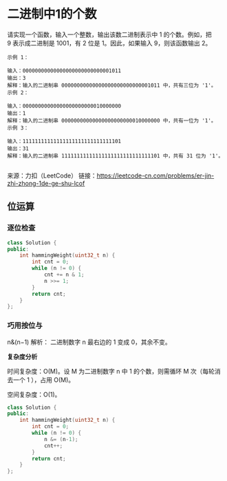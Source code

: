 # 二进制中1的个数

请实现一个函数，输入一个整数，输出该数二进制表示中 1 的个数。例如，把 9 表示成二进制是 1001，有 2 位是 1。因此，如果输入 9，则该函数输出 2。

```
示例 1：

输入：00000000000000000000000000001011
输出：3
解释：输入的二进制串 00000000000000000000000000001011 中，共有三位为 '1'。
示例 2：

输入：00000000000000000000000010000000
输出：1
解释：输入的二进制串 00000000000000000000000010000000 中，共有一位为 '1'。
示例 3：

输入：11111111111111111111111111111101
输出：31
解释：输入的二进制串 11111111111111111111111111111101 中，共有 31 位为 '1'。
 
```
来源：力扣（LeetCode）
链接：https://leetcode-cn.com/problems/er-jin-zhi-zhong-1de-ge-shu-lcof


## 位运算

### 逐位检查

```cpp
class Solution {
public:
    int hammingWeight(uint32_t n) {
        int cnt = 0;
        while (n != 0) {
            cnt += n & 1;
            n >>= 1;
        }
        return cnt;
    }
};
```

### 巧用按位与

n&(n−1) 解析： 二进制数字 n 最右边的 1 变成 0，其余不变。


**复杂度分析**

时间复杂度：O(M)。设 M 为二进制数字 n 中 1 的个数，则需循环 M 次（每轮消去一个 1 ），占用 O(M)。

空间复杂度：O(1)。
```cpp
class Solution {
public:
    int hammingWeight(uint32_t n) {
        int cnt = 0;
        while (n != 0) {
            n &= (n-1);
            cnt++;
        }
        return cnt;
    }
};
```
